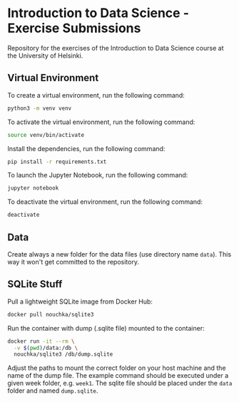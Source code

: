 # Introduction to Data Science - Exercise Submissions

Repository for the exercises of the Introduction to Data Science course at the University of Helsinki.

## Virtual Environment

To create a virtual environment, run the following command:

```bash
python3 -m venv venv
```

To activate the virtual environment, run the following command:

```bash
source venv/bin/activate
```

Install the dependencies, run the following command:

```bash
pip install -r requirements.txt
```

To launch the Jupyter Notebook, run the following command:

```bash
jupyter notebook
```

To deactivate the virtual environment, run the following command:

```bash
deactivate
```

## Data

Create always a new folder for the data files (use directory name `data`). This way it won't get committed to the repository.

## SQLite Stuff

Pull a lightweight SQLite image from Docker Hub:

```bash
docker pull nouchka/sqlite3
```

Run the container with dump (.sqlite file) mounted to the container:

```bash
docker run -it --rm \
  -v $(pwd)/data:/db \
  nouchka/sqlite3 /db/dump.sqlite
```

Adjust the paths to mount the correct folder on your host machine and the name of the dump file. The example command should be executed under a given week folder, e.g. `week1`. The sqlite file should be placed under the `data` folder and named `dump.sqlite`.
